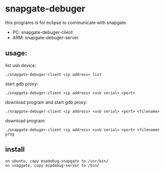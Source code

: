 # snapgate-debuger

this programs is for eclipse to communicate with snapgate

* PC: snapgate-debuger-client
* ARM: snapgate-debuger-server


## usage:
	
list usb device:
	
	./snapgate-debuger-client <ip address> list
		
start gdb proxy:
	
	./snapgate-debuger-client <ip address> <usb serial> <port>
		
download program and start gdb proxy:
	
	./snapgate-debuger-client <ip address> <usb serial> <port> <filename>
	
download program:
	
	./snapgate-debuger-client <ip address> <usb serial> <port> <filename> prog
		

## install
	on ubuntu, copy mspdebug-snapgate to /usr/bin/
	on snapgate, copy mspdebug-server to /bin/
